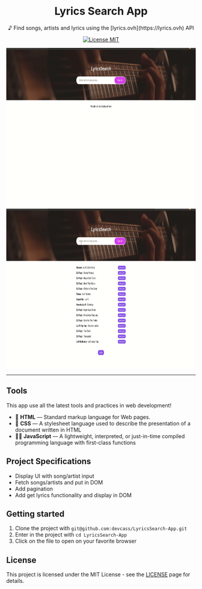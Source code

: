 
<h1 align="center">
<br>
Lyrics Search App
</h1>

<p align="center">♪ Find songs, artists and lyrics using the [lyrics.ovh](https://lyrics.ovh) API</p>

<p align="center">
  <a href="https://opensource.org/licenses/MIT">
    <img src="https://img.shields.io/badge/License-MIT-blue.svg" alt="License MIT">
  </a>
</p>

[//]: # (Add your gifs/images here:)
<div>
  <img src="preview1.gif" alt="demo" height="425">
  <img src="preview2.gif" alt="demo" height="425">
</div>

<hr />

## Tools
[//]: # (Add the features of your project here:)
This app use all the latest tools and practices in web development!

- 🌳 **HTML** — Standard markup language for Web pages.
- 🎨 **CSS** —  A stylesheet language used to describe the presentation of a document written in HTML
- 👨‍💻 **JavaScript** — A lightweight, interpreted, or just-in-time compiled programming language with first-class functions 

## Project Specifications

- Display UI with song/artist input
- Fetch songs/artists and put in DOM
- Add pagination
- Add get lyrics functionality and display in DOM

## Getting started

1. Clone the project with `git@github.com:devcass/LyricsSearch-App.git`
2. Enter in the project with `cd LyricsSearch-App`
3. Click on the file to open on your favorite browser


## License

This project is licensed under the MIT License - see the [LICENSE](https://opensource.org/licenses/MIT) page for details.


